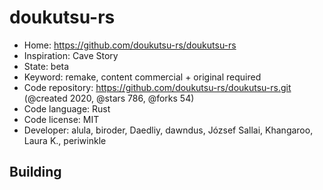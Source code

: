 # doukutsu-rs

- Home: https://github.com/doukutsu-rs/doukutsu-rs
- Inspiration: Cave Story
- State: beta
- Keyword: remake, content commercial + original required
- Code repository: https://github.com/doukutsu-rs/doukutsu-rs.git (@created 2020, @stars 786, @forks 54)
- Code language: Rust
- Code license: MIT
- Developer: alula, biroder, Daedliy, dawndus, József Sallai, Khangaroo, Laura K., periwinkle

## Building
